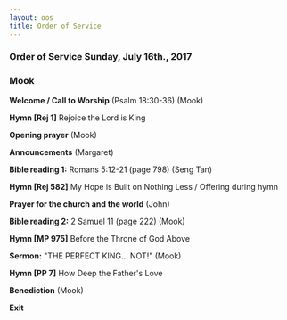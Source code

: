 ```yaml
---
layout: oos
title: Order of Service
---
```

### Order of Service Sunday, July 16th., 2017
### Mook

**Welcome / Call to Worship** (Psalm 18:30-36) (Mook)

**Hymn [Rej 1]** Rejoice the Lord is King

**Opening prayer** (Mook)

**Announcements** (Margaret)

**Bible reading 1:** Romans 5:12-21 (page 798) (Seng Tan)

**Hymn [Rej 582]** My Hope is Built on Nothing Less / Offering during hymn

**Prayer for the church and the world** (John)

**Bible reading 2:** 2 Samuel 11 (page 222) (Mook)

**Hymn [MP 975]** Before the Throne of God Above

**Sermon:** "THE PERFECT KING... NOT!" (Mook)

**Hymn [PP 7]** How Deep the Father's Love

**Benediction** (Mook)

**Exit**
